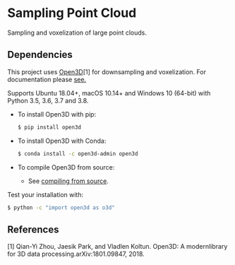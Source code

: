 # Sampling Point Cloud
Sampling and voxelization of large point clouds.

## Dependencies
This project uses [Open3D](https://github.com/intel-isl/Open3D/)[1] for downsampling and voxelization.
For documentation please [see.](http://www.open3d.org/docs/release/)

Supports Ubuntu 18.04+, macOS 10.14+ and
Windows 10 (64-bit) with Python 3.5, 3.6, 3.7 and 3.8.
<br/>

* To install Open3D with pip:

    ```bash
    $ pip install open3d
    ```


* To install Open3D with Conda:

    ```bash
    $ conda install -c open3d-admin open3d
    ```
    
    
* To compile Open3D from source:
    * See [compiling from source](http://www.open3d.org/docs/release/compilation.html).


Test your installation with:

```bash
$ python -c "import open3d as o3d"
```


## References
[1] Qian-Yi Zhou, Jaesik Park, and Vladlen Koltun. Open3D: A modernlibrary for 3D data processing.arXiv:1801.09847, 2018.
